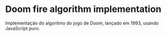 # Doom fire algorithm implementation

Implementação do algoritmo do jogo de Doom, lançado em 1993, usando JavaScript puro.